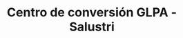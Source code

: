 ---
title: "Centro de conversión GLPA - Salustri"
url: /garupa/centro-de-conversion-glpa-salustri/
shop: reparación de automóviles
---